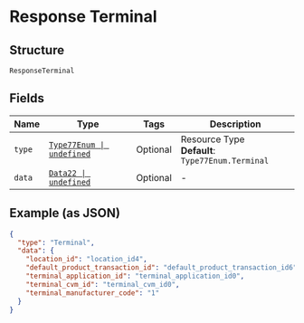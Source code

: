 
# Response Terminal

## Structure

`ResponseTerminal`

## Fields

| Name | Type | Tags | Description |
|  --- | --- | --- | --- |
| `type` | [`Type77Enum \| undefined`](../../doc/models/type-77-enum.md) | Optional | Resource Type<br>**Default**: `Type77Enum.Terminal` |
| `data` | [`Data22 \| undefined`](../../doc/models/data-22.md) | Optional | - |

## Example (as JSON)

```json
{
  "type": "Terminal",
  "data": {
    "location_id": "location_id4",
    "default_product_transaction_id": "default_product_transaction_id6",
    "terminal_application_id": "terminal_application_id0",
    "terminal_cvm_id": "terminal_cvm_id0",
    "terminal_manufacturer_code": "1"
  }
}
```

